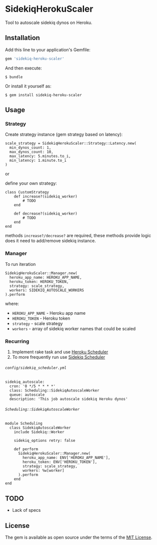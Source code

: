 # SidekiqHerokuScaler

Tool to autoscale sidekiq dynos on Heroku. 

## Installation

Add this line to your application's Gemfile:

```ruby
gem 'sidekiq-heroku-scaler'
```

And then execute:

    $ bundle

Or install it yourself as:

    $ gem install sidekiq-heroku-scaler

## Usage

### Strategy

Create strategy instance (gem strategy based on latency):
```
scale_strategy = SidekiqHerokuScaler::Strategy::Latency.new(
  min_dynos_count: 1,
  max_dynos_count: 10,
  max_latency: 5.minutes.to_i,
  min_latency: 1.minute.to_i
)
```
or

define your own strategy:
```
class CustomStrategy
	def increase?(sidekiq_worker)
		# TODO
	end 
	
	def decrease?(sidekiq_worker)
		# TODO
	end
end
```

methods `increase?/decrease?` are required, these methods provide logic does it need to add/remove sidekiq instance.

### Manager

To run iteration
```
SidekiqHerokuScaler::Manager.new(
  heroku_app_name: HEROKU_APP_NAME,
  heroku_token: HEROKU_TOKEN,
  strategy: scale_strategy,
  workers: SIDEKIQ_AUTOSCALE_WORKERS
).perform
```

where:
- `HEROKU_APP_NAME` - Heroku app name
- `HEROKU_TOKEN` - Heroku token
- `strategy` - scale strategy
- `workers` - array of sidekiq worker names that could be scaled

### Recurring

1) Implement rake task and use [Heroku Scheduler](https://devcenter.heroku.com/articles/scheduler)
2) To more frequently run use [Sidekiq Scheduler](https://github.com/moove-it/sidekiq-scheduler)

###### `config/sidekiq_scheduler.yml`
```
sidekiq_autoscale:
  cron: '0 */5 * * * *'
  class: Scheduling::SidekiqAutoscaleWorker
  queue: autoscale
  description: 'This job autoscale sidekiq Heroku dynos'
```

###### `Scheduling::SidekiqAutoscaleWorker`
```
module Scheduling
  class SidekiqAutoscaleWorker
    include Sidekiq::Worker

    sidekiq_options retry: false

    def perform
      SidekiqHerokuScaler::Manager.new(
        heroku_app_name: ENV['HEROKU_APP_NAME'],
        heroku_token: ENV['HEROKU_TOKEN'],
        strategy: scale_strategy,
        workers: %w[worker]
      ).perform
    end
end    
```

## TODO

- Lack of specs

## License

The gem is available as open source under the terms of the [MIT License](https://opensource.org/licenses/MIT).
